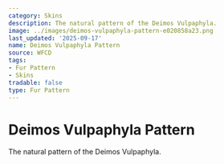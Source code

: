 ```yaml
---
category: Skins
description: The natural pattern of the Deimos Vulpaphyla.
image: ../images/deimos-vulpaphyla-pattern-e020858a23.png
last_updated: '2025-09-17'
name: Deimos Vulpaphyla Pattern
source: WFCD
tags:
- Fur Pattern
- Skins
tradable: false
type: Fur Pattern
---
```


# Deimos Vulpaphyla Pattern

The natural pattern of the Deimos Vulpaphyla.

